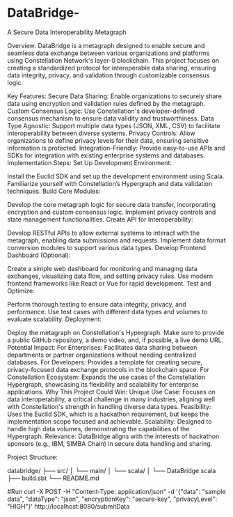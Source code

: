 # DataBridge-
A Secure Data Interoperability Metagraph

Overview:
DataBridge is a metagraph designed to enable secure and seamless data exchange between various organizations and platforms using Constellation Network's layer-0 blockchain. This project focuses on creating a standardized protocol for interoperable data sharing, ensuring data integrity, privacy, and validation through customizable consensus logic.

Key Features:
Secure Data Sharing: Enable organizations to securely share data using encryption and validation rules defined by the metagraph.
Custom Consensus Logic: Use Constellation's developer-defined consensus mechanism to ensure data validity and trustworthiness.
Data Type Agnostic: Support multiple data types (JSON, XML, CSV) to facilitate interoperability between diverse systems.
Privacy Controls: Allow organizations to define privacy levels for their data, ensuring sensitive information is protected.
Integration-Friendly: Provide easy-to-use APIs and SDKs for integration with existing enterprise systems and databases.
Implementation Steps:
Set Up Development Environment:

Install the Euclid SDK and set up the development environment using Scala.
Familiarize yourself with Constellation’s Hypergraph and data validation techniques.
Build Core Modules:

Develop the core metagraph logic for secure data transfer, incorporating encryption and custom consensus logic.
Implement privacy controls and state management functionalities.
Create API for Interoperability:

Develop RESTful APIs to allow external systems to interact with the metagraph, enabling data submissions and requests.
Implement data format conversion modules to support various data types.
Develop Frontend Dashboard (Optional):

Create a simple web dashboard for monitoring and managing data exchanges, visualizing data flow, and setting privacy rules.
Use modern frontend frameworks like React or Vue for rapid development.
Test and Optimize:

Perform thorough testing to ensure data integrity, privacy, and performance.
Use test cases with different data types and volumes to evaluate scalability.
Deployment:

Deploy the metagraph on Constellation's Hypergraph.
Make sure to provide a public GitHub repository, a demo video, and, if possible, a live demo URL.
Potential Impact:
For Enterprises: Facilitates data sharing between departments or partner organizations without needing centralized databases.
For Developers: Provides a template for creating secure, privacy-focused data exchange protocols in the blockchain space.
For Constellation Ecosystem: Expands the use cases of the Constellation Hypergraph, showcasing its flexibility and scalability for enterprise applications.
Why This Project Could Win:
Unique Use Case: Focuses on data interoperability, a critical challenge in many industries, aligning well with Constellation's strength in handling diverse data types.
Feasibility: Uses the Euclid SDK, which is a hackathon requirement, but keeps the implementation scope focused and achievable.
Scalability: Designed to handle high data volumes, demonstrating the capabilities of the Hypergraph.
Relevance: DataBridge aligns with the interests of hackathon sponsors (e.g., IBM, SIMBA Chain) in secure data handling and sharing.

Project Structure:

databridge/
├── src/
│   └── main/
│       └── scala/
│           └── DataBridge.scala
├── build.sbt
└── README.md

#Run
curl -X POST -H "Content-Type: application/json" -d '{"data": "sample data", "dataType": "json", "encryptionKey": "secure-key", "privacyLevel": "HIGH"}' http://localhost:8080/submitData

